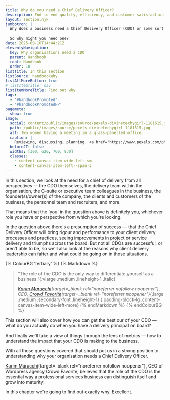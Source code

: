 ```yaml
---
title: Why do you need a Chief Delivery Officer?
description: End-to-end quality, efficiency, and customer satisfaction from the heart of the business outwards
layout: section.njk
jumbotron: |
  Why does a business need a Chief Delivery Officer (CDO) or some sort of delivery principal? They'll add costs and disrupt the organisation, and the business got along fine without one, right?
  
  So why might you need one?
date: 2025-09-10T14:44:21Z
eleventyNavigation:
  key: Why organisations need a CDO
  parent: Handbook
  root: Handbook
  order: 10
listTitle: In this section
listSource: handbookWhy
listAllMoreButton: true
# listItemTitle: nav
listItemMoreTitle: Find out why
tags:
  - '#handbookPromoted'
  - '#handbookPromotedHP'
pagemeta:
  show: true
image:
  social: content/public/images/source/pexels-divinetechygirl-1181615.jpg
  path: /public/images/source/pexels-divinetechygirl-1181615.jpg
  alt: Two women having a meeting in a glass-panelled office.
  caption: |
    Reviewing, discussing, planning. <a href="https://www.pexels.com/photo/two-women-having-a-meeting-inside-glass-panel-office-1181615/" target="_blank" rel="noopener">Photo</a> by <a href="https://www.pexels.com/@divinetechygirl/" target="_blank" rel="noopener">Christina Morillo</a> on Pexels.
  beforeJT: false
  widths: [300, 620, 760, 830]
  classes:
    - content-canvas-item-wide-left-sm
    - content-canvas-item-left--span-3
---
```


In this section, we look at the need for a chief of delivery from all perspectives — the CDO themselves, the delivery team within the organisation, the C-suite or executive team colleagues in the business, the founder(s)/owner(s) of the company, the clients and customers of the business, the personnel team and recruiters, and more.

That means that the 'you' in the question above is definitely you, whichever role you have or perspective from which you're looking.

In the question above there's a presumption of success — that the Chief Delivery Officer will bring rigour and performance to your client delivery processes and practices, seeing improvements in project or service delivery and triumphs across the board. But not all CDOs are successful, or aren't able to be, so we'll also look at the reasons why client delivery leadership can falter and what could be going on in those situations.

{% ColourBG 'tertiary' %}
  {% Markdown %}
> “The role of the CDO is the only way to differentiate yourself as a business.”{.vlarge .medium .lineheight-1 .italic}
>
> *[Karim Marucchi](https://www.linkedin.com/in/karimmarucchi/){target=_blank rel="noreferrer nofollow noopener"}, CEO, [Crowd Favorite](https://crowdfavorite.com/){target=_blank rel="noreferrer noopener"}*{.large .medium .secondary-font .lineheight-1}
{.padding-block-lg .content-canvas-item-wide-left-more}
  {% endMarkdown %}
{% endColourBG %}

This section will also cover how you can get the best our of your CDO — what do you actually do when you have a delivery principal on board?

And finally we'll take a view of things through the lens of metrics — how to understand the impact that your CDO is making to the business.

With all those questions covered that should put us in a strong position to understanding why your organisation needs a Chief Delivery Officer.

[Karim Marucchi](https://www.linkedin.com/in/karimmarucchi/){target=_blank rel="noreferrer nofollow noopener"}, CEO of Wordpress agency Crowd Favorite, believes that the role of the CDO is the essential way a professional services business can distinguish itself and grow into maturity.

In this chapter we're going to find out exactly why. Excellent.
